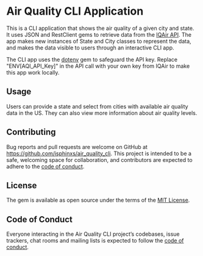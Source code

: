 # Air Quality CLI Application

This is a CLI application that shows the air quality of a given city and state. It uses JSON and RestClient gems to retrieve data from the [IQAir API](https://www.iqair.com/air-pollution-data-api). The app makes new instances of State and City classes to represent the data, and makes the data visible to users through an interactive CLI app.

The CLI app uses the [dotenv](https://github.com/bkeepers/dotenv) gem to safeguard the API key. Replace "ENV[AQI_API_Key]" in the API call with your own key from IQAir to make this app work locally.

## Usage

Users can provide a state and select from cities with available air quality data in the US. They can also view more information about air quality levels.

## Contributing

Bug reports and pull requests are welcome on GitHub at https://github.com/isphinxs/air_quality_cli. This project is intended to be a safe, welcoming space for collaboration, and contributors are expected to adhere to the [code of conduct](https://github.com/isphinxs/air_quality_cli/blob/main/CODE_OF_CONDUCT.md).

## License

The gem is available as open source under the terms of the [MIT License](https://opensource.org/licenses/MIT).

## Code of Conduct

Everyone interacting in the Air Quality CLI project’s codebases, issue trackers, chat rooms and mailing lists is expected to follow the [code of conduct](https://github.com/isphinxs/air_quality_cli/blob/main/CODE_OF_CONDUCT.md).
